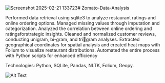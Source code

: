 ![Screenshot 2025-02-21 133723](https://github.com/user-attachments/assets/3fafe4c4-03ac-4ff1-bfb1-2e56aa2cf689)# Zomato-Data-Analysis

Performed data retrieval using sqlite3 to analyze restaurant ratings and online ordering options. Managed 
missing values through imputation and categorization. Analyzed the correlation between online ordering and 
ratingsforstrategic insights. Cleaned and normalized customer reviews, conducting unigram, bi-gram, and tri￾gram analyses. Extracted geographical coordinates for spatial analysis and created heat maps with Folium to 
visualize restaurant distributions. Automated the entire process with Python scripts for enhanced efficiency


Technologies: Python, SQLite, Pandas, NLTK, Folium, Geopy.


![Alt Text](graph1.png)
